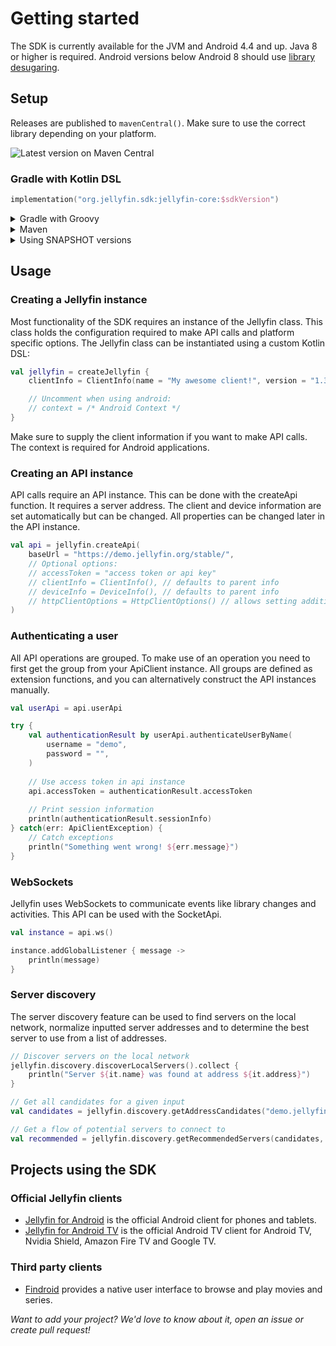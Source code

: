 # Getting started

The SDK is currently available for the JVM and Android 4.4 and up. Java 8 or higher is required. Android versions below
Android 8 should use [library desugaring](https://developer.android.com/studio/write/java8-support#library-desugaring).

## Setup

Releases are published to `mavenCentral()`. Make sure to use the correct library depending on your
platform.

![Latest version on Maven Central](https://img.shields.io/maven-central/v/org.jellyfin.sdk/jellyfin-core.svg)

### Gradle with Kotlin DSL

```kotlin
implementation("org.jellyfin.sdk:jellyfin-core:$sdkVersion")
```

<details>
  <summary>Gradle with Groovy</summary>

  ```groovy
  implementation "org.jellyfin.sdk:jellyfin-core:$sdkVersion"
   ```

</details>

<details>
  <summary>Maven</summary>

  ```xml
  <dependency>
      <groupId>org.jellyfin.sdk</groupId>
      <artifactId>jellyfin-core</artifactId>
      <version>$sdkVersion</version>
  </dependency>
   ```

</details>

<details>
  <summary>Using SNAPSHOT versions</summary>

When working on new features in your application you might need a build of the SDK targeting the next server version.
For this use case we publish two SNAPSHOT releases: `master-SNAPSHOT` and `openapi-unstable-SNAPSHOT`. To use the
snapshot versions, add the snapshot repository to your build script:
`https://s01.oss.sonatype.org/content/repositories/snapshots/`

An example using Gradle with Kotlin DSL that only allows the `master-SNAPSHOT` version:

  ```kotlin
  repositories {
      maven("https://s01.oss.sonatype.org/content/repositories/snapshots/") {
          content {
              // Only allow SDK snapshots
              includeVersionByRegex("org\\.jellyfin\\.sdk", ".*", "master-SNAPSHOT")
          }
      }
  }
   ```

</details>

## Usage

### Creating a Jellyfin instance

Most functionality of the SDK requires an instance of the Jellyfin class. This class holds
the configuration required to make API calls and platform specific options. The Jellyfin class can
be instantiated using a custom Kotlin DSL:

```kotlin
val jellyfin = createJellyfin {
    clientInfo = ClientInfo(name = "My awesome client!", version = "1.33.7",)

    // Uncomment when using android:
    // context = /* Android Context */
}
```

Make sure to supply the client information if you want to make API calls. The context is required for Android
applications.

### Creating an API instance

API calls require an API instance. This can be done with the createApi function. It requires a
server address. The client and device information are set automatically but can be changed. All
properties can be changed later in the API instance.

```kotlin
val api = jellyfin.createApi(
    baseUrl = "https://demo.jellyfin.org/stable/",
    // Optional options:
    // accessToken = "access token or api key"
    // clientInfo = ClientInfo(), // defaults to parent info
    // deviceInfo = DeviceInfo(), // defaults to parent info
    // httpClientOptions = HttpClientOptions() // allows setting additional options
)
```

### Authenticating a user

All API operations are grouped. To make use of an operation you need to first get the group from your ApiClient
instance. All groups are defined as extension functions, and you can alternatively construct the API instances
manually.

```kotlin
val userApi = api.userApi

try {
    val authenticationResult by userApi.authenticateUserByName(
        username = "demo", 
        password = "",
    )
    
    // Use access token in api instance
    api.accessToken = authenticationResult.accessToken
    
    // Print session information
    println(authenticationResult.sessionInfo)
} catch(err: ApiClientException) {
    // Catch exceptions
    println("Something went wrong! ${err.message}")
}
```

### WebSockets

Jellyfin uses WebSockets to communicate events like library changes and activities. This API can be
used with the SocketApi.

```kotlin
val instance = api.ws()

instance.addGlobalListener { message ->
	println(message)
}
```

### Server discovery

The server discovery feature can be used to find servers on the local network, normalize inputted
server addresses and to determine the best server to use from a list of addresses.

```kotlin
// Discover servers on the local network
jellyfin.discovery.discoverLocalServers().collect {
    println("Server ${it.name} was found at address ${it.address}")
}

// Get all candidates for a given input
val candidates = jellyfin.discovery.getAddressCandidates("demo.jellyfin.org/stable")

// Get a flow of potential servers to connect to
val recommended = jellyfin.discovery.getRecommendedServers(candidates, RecommendedServerInfoScore.GOOD)
```

## Projects using the SDK

### Official Jellyfin clients

- [Jellyfin for Android](https://github.com/jellyfin/jellyfin-android) is the official Android client for phones and
  tablets.
- [Jellyfin for Android TV](https://github.com/jellyfin/jellyfin-androidtv) is the official Android TV client for
  Android TV, Nvidia Shield, Amazon Fire TV and Google TV.

### Third party clients

- [Findroid](https://github.com/jarnedemeulemeester/findroid) provides a native user interface to browse and play movies
  and series.

_Want to add your project? We'd love to know about it, open an issue or create pull request!_
